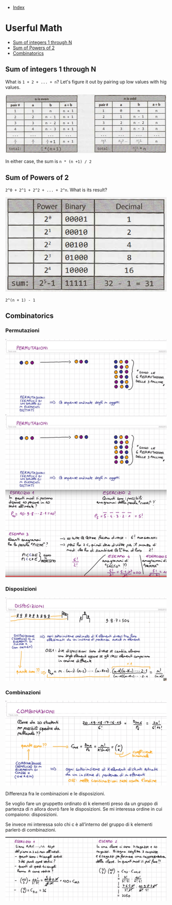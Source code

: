 - [Index](https://github.com/KiraDiShira/Cracking/blob/master/README.md#cracking)

# Userful Math

- [Sum of integers 1 through N](#sum-of-integers-1-through-n)
- [Sum of Powers of 2](#sum-of-powers-of-2)
- [Combinatorics](#combinatorics)

## Sum of integers 1 through N

What is `1 + 2 + ... + n`? Let's figure it out by pairing up low values with hig values.

<img src="https://github.com/KiraDiShira/Cracking/blob/master/UsefulMath/Images/um1.PNG" />

In either case, the sum is `n * (n +1) / 2`

## Sum of Powers of 2

`2^0 + 2^1 + 2^2 + ... + 2^n`. What is  its result?

<img src="https://github.com/KiraDiShira/Cracking/blob/master/UsefulMath/Images/um2.PNG" />

`2^(n + 1) - 1`

## Combinatorics

### Permutazioni

<img src="https://github.com/KiraDiShira/Cracking/blob/master/UsefulMath/Images/p1.PNG" />
<img src="https://github.com/KiraDiShira/Cracking/blob/master/UsefulMath/Images/p1.PNG" />
<img src="https://github.com/KiraDiShira/Cracking/blob/master/UsefulMath/Images/p3.PNG" />

### Disposizioni

<img src="https://github.com/KiraDiShira/Cracking/blob/master/UsefulMath/Images/p4.PNG" />

### Combinazioni

<img src="https://github.com/KiraDiShira/Cracking/blob/master/UsefulMath/Images/p5.PNG" />

Differenza fra le combinazioni e le disposizioni.

Se voglio fare un gruppetto ordinato di k elementi preso da un gruppo di partenza di n allora dovrò fare le disposizioni. Se mi interessa ordine in cui compaiono: disposizioni. 

Se invece mi interessa solo chi c è all’interno del gruppo di k elementi parlerò di combinazioni.

<img src="https://github.com/KiraDiShira/Cracking/blob/master/UsefulMath/Images/p6.PNG" />

